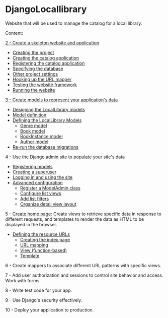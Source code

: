 # DjangoLocallibrary


Website that will be used to manage the catalog for a local library.

Content:

[2 - Create a skeleton website and application](https://developer.mozilla.org/en-US/docs/Learn/Server-side/Django/skeleton_website)

  - [Creating the project](https://developer.mozilla.org/en-US/docs/Learn/Server-side/Django/skeleton_website#creating_the_project)
  - [Creating the catalog application](https://developer.mozilla.org/en-US/docs/Learn/Server-side/Django/skeleton_website#creating_the_catalog_application)
  - [Registering the catalog application](https://developer.mozilla.org/en-US/docs/Learn/Server-side/Django/skeleton_website#registering_the_catalog_application)
  - [Specifying the database](https://developer.mozilla.org/en-US/docs/Learn/Server-side/Django/skeleton_website#specifying_the_database)
  - [Other project settings](https://developer.mozilla.org/en-US/docs/Learn/Server-side/Django/skeleton_website#other_project_settings)
  - [Hooking up the URL mapper](https://developer.mozilla.org/en-US/docs/Learn/Server-side/Django/skeleton_website#hooking_up_the_url_mapper)
  - [Testing the website framework](https://developer.mozilla.org/en-US/docs/Learn/Server-side/Django/skeleton_website#testing_the_website_framework)
  - [Running the website](https://developer.mozilla.org/en-US/docs/Learn/Server-side/Django/skeleton_website#running_the_website)

[3 - Create models to represent your application's data](https://developer.mozilla.org/en-US/docs/Learn/Server-side/Django/Models)

  - [Designing the LocalLibrary models](https://developer.mozilla.org/en-US/docs/Learn/Server-side/Django/Models#designing_the_locallibrary_models)
  - [Model definition](https://developer.mozilla.org/en-US/docs/Learn/Server-side/Django/Models#model_primer)
  - [Defining the LocalLibrary Models](https://developer.mozilla.org/en-US/docs/Learn/Server-side/Django/Models#defining_the_locallibrary_models)
    - [Genre model](https://developer.mozilla.org/en-US/docs/Learn/Server-side/Django/Models#genre_model)
    - [Book model](https://developer.mozilla.org/en-US/docs/Learn/Server-side/Django/Models#book_model)
    - [BookInstance model](https://developer.mozilla.org/en-US/docs/Learn/Server-side/Django/Models#bookinstance_model)
    - [Author model](https://developer.mozilla.org/en-US/docs/Learn/Server-side/Django/Models#author_model)
  - [Re-run the database migrations](https://developer.mozilla.org/en-US/docs/Learn/Server-side/Django/Models#re-run_the_database_migrations)

  [4 - Use the Django admin site to populate your site's data](https://developer.mozilla.org/en-US/docs/Learn/Server-side/Django/Admin_site)
  - [Registering models](https://developer.mozilla.org/en-US/docs/Learn/Server-side/Django/Admin_site#registering_models)
  - [Creating a superuser](https://developer.mozilla.org/en-US/docs/Learn/Server-side/Django/Admin_site#creating_a_superuser)
  - [Logging in and using the site](https://developer.mozilla.org/en-US/docs/Learn/Server-side/Django/Admin_site#logging_in_and_using_the_site)
  - [Advanced configuration](https://developer.mozilla.org/en-US/docs/Learn/Server-side/Django/Admin_site#advanced_configuration)
     - [Register a ModelAdmin class](https://developer.mozilla.org/en-US/docs/Learn/Server-side/Django/Admin_site#register_a_modeladmin_class)
     - [Configure list views](https://developer.mozilla.org/en-US/docs/Learn/Server-side/Django/Admin_site#configure_list_views)
     - [Add list filters](https://developer.mozilla.org/en-US/docs/Learn/Server-side/Django/Admin_site#add_list_filters)
     - [Organize detail view layout](https://developer.mozilla.org/en-US/docs/Learn/Server-side/Django/Admin_site#organize_detail_view_layout)

5 - [Create home page](https://developer.mozilla.org/en-US/docs/Learn/Server-side/Django/Home_page): Create views to retrieve specific data in response to different requests, and templates to render the data as HTML to be displayed in the browser.
  - [Defining the resource URLs](https://developer.mozilla.org/en-US/docs/Learn/Server-side/Django/Home_page#defining_the_resource_urls)
    - [Creating the index page](https://developer.mozilla.org/en-US/docs/Learn/Server-side/Django/Home_page#creating_the_index_page)
    - [URL mapping](https://developer.mozilla.org/en-US/docs/Learn/Server-side/Django/Home_page#url_mapping)
    - [View (function-based)](https://developer.mozilla.org/en-US/docs/Learn/Server-side/Django/Home_page#view_function-based)
    - [Template](https://developer.mozilla.org/en-US/docs/Learn/Server-side/Django/Home_page#template)

6 - Create mappers to associate different URL patterns with specific views.

7 - Add user authorization and sessions to control site behavior and access. Work with forms.

8 - Write test code for your app.

9 - Use Django's security effectively.

10 - Deploy your application to production.